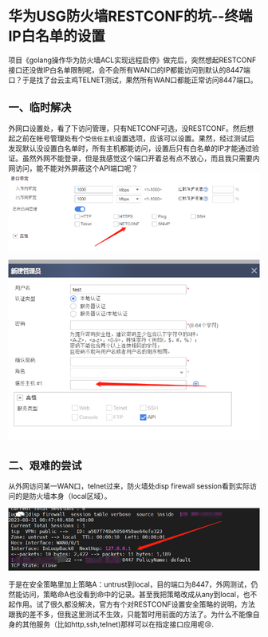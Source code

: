 # 华为USG防火墙RESTCONF的坑--终端IP白名单的设置

项目《golang操作华为防火墙ACL实现远程启停》做完后，突然想起RESTCONF接口还没做IP白名单限制呢，会不会所有WAN口的IP都能访问到默认的8447端口？于是找了台云主鸡TELNET测试，果然所有WAN口都能正常访问8447端口。

## 一、临时解决

外网口设置处，看了下访问管理，只有NETCONF可选，没RESTCONF。然后想起之前在帐号管理处有个`受信任主机`设置选项，应该可以设置。果然，经过测试后发现默认没设置白名单时，所有主机都能访问，设置后只有白名单的IP才能通过验证。虽然外网不能登录，但是我感觉这个端口开着总有点不放心，而且我只需要内网访问，能不能对外屏蔽这个API端口呢？![image-20230831012321099](华为USG防火墙RESTCONF的坑/image-20230831012321099.png)

![image-20230831012641511](华为USG防火墙RESTCONF的坑/image-20230831012641511.png)

## 二、艰难的尝试

从外网访问某一WAN口，telnet过来，防火墙处disp firewall session看到实际访问的是防火墙本身（local区域）。

![image-20230831011720965](华为USG防火墙RESTCONF的坑/image-20230831011720965.png)

于是在安全策略里加上策略A：untrust到local，目的端口为8447，外网测试，仍然能访问，策略命A也没看到命中的记录。甚至我把策略改成从any到local，也不起作用。试了很久都没解决，官方有个对RESTCONF设置安全策略的说明，方法跟我的差不多，但我这里测试不生效，只能暂时用前面的方法了。为什么不能像自身的其他服务（比如http,ssh,telnet)那样可以在指定接口应用呢:cry:.


